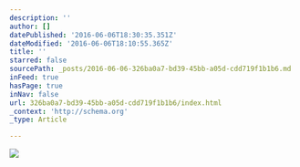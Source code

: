 ```yaml
---
description: ''
author: []
datePublished: '2016-06-06T18:30:35.351Z'
dateModified: '2016-06-06T18:10:55.365Z'
title: ''
starred: false
sourcePath: _posts/2016-06-06-326ba0a7-bd39-45bb-a05d-cdd719f1b1b6.md
inFeed: true
hasPage: true
inNav: false
url: 326ba0a7-bd39-45bb-a05d-cdd719f1b1b6/index.html
_context: 'http://schema.org'
_type: Article

---
```

![](https://the-grid-user-content.s3-us-west-2.amazonaws.com/c74689c6-7fda-4ece-92e3-1a1b880ee4de.gif)